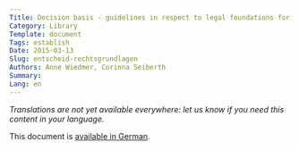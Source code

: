 ```yaml
---
Title: Decision basis - guidelines in respect to legal foundations for the publication of data as OGD
Category: Library
Template: document
Tags: establish
Date: 2015-03-13
Slug: entscheid-rechtsgrundlagen
Authors: Anne Wiedmer, Corinna Seiberth
Summary:
Lang: en
---
```


<em>Translations are not yet available everywhere: let us know if you need this content in your language.</em>

This document is [available in German](/de/library/entscheid-rechtsgrundlagen).
